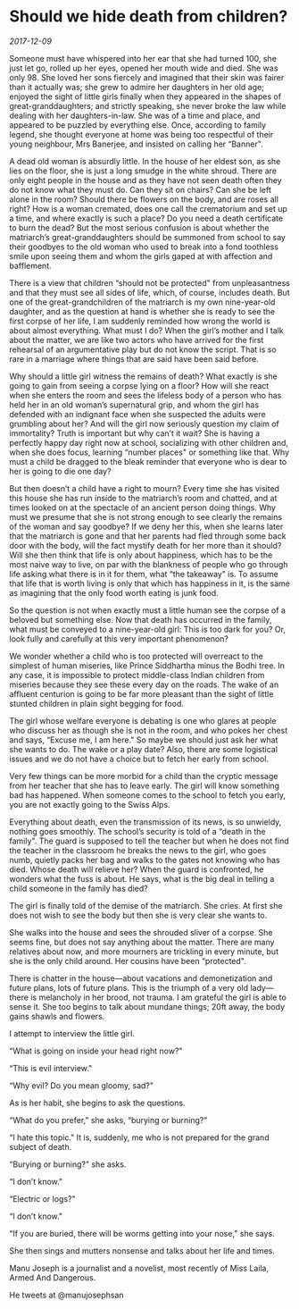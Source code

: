 # Should we hide death from children?

*2017-12-09*

Someone must have whispered into her ear that she had turned 100, she
just let go, rolled up her eyes, opened her mouth wide and died. She was
only 98. She loved her sons fiercely and imagined that their skin was
fairer than it actually was; she grew to admire her daughters in her old
age; enjoyed the sight of little girls finally when they appeared in the
shapes of great-granddaughters; and strictly speaking, she never broke
the law while dealing with her daughters-in-law. She was of a time and
place, and appeared to be puzzled by everything else. Once, according to
family legend, she thought everyone at home was being too respectful of
their young neighbour, Mrs Banerjee, and insisted on calling her
“Banner".

A dead old woman is absurdly little. In the house of her eldest son, as
she lies on the floor, she is just a long smudge in the white shroud.
There are only eight people in the house and as they have not seen death
often they do not know what they must do. Can they sit on chairs? Can
she be left alone in the room? Should there be flowers on the body, and
are roses all right? How is a woman cremated, does one call the
crematorium and set up a time, and where exactly is such a place? Do you
need a death certificate to burn the dead? But the most serious
confusion is about whether the matriarch’s great-granddaughters should
be summoned from school to say their goodbyes to the old woman who used
to break into a fond toothless smile upon seeing them and whom the girls
gaped at with affection and bafflement.

There is a view that children “should not be protected" from
unpleasantness and that they must see all sides of life, which, of
course, includes death. But one of the great-grandchildren of the
matriarch is my own nine-year-old daughter, and as the question at hand
is whether she is ready to see the first corpse of her life, I am
suddenly reminded how wrong the world is about almost everything. What
must I do? When the girl’s mother and I talk about the matter, we are
like two actors who have arrived for the first rehearsal of an
argumentative play but do not know the script. That is so rare in a
marriage where things that are said have been said before.

Why should a little girl witness the remains of death? What exactly is
she going to gain from seeing a corpse lying on a floor? How will she
react when she enters the room and sees the lifeless body of a person
who has held her in an old woman’s supernatural grip, and whom the girl
has defended with an indignant face when she suspected the adults were
grumbling about her? And will the girl now seriously question my claim
of immortality? Truth is important but why can’t it wait? She is having
a perfectly happy day right now at school, socializing with other
children and, when she does focus, learning “number places" or something
like that. Why must a child be dragged to the bleak reminder that
everyone who is dear to her is going to die one day?

But then doesn’t a child have a right to mourn? Every time she has
visited this house she has run inside to the matriarch’s room and
chatted, and at times looked on at the spectacle of an ancient person
doing things. Why must we presume that she is not strong enough to see
clearly the remains of the woman and say goodbye? If we deny her this,
when she learns later that the matriarch is gone and that her parents
had fled through some back door with the body, will the fact mystify
death for her more than it should? Will she then think that life is only
about happiness, which has to be the most naive way to live, on par with
the blankness of people who go through life asking what there is in it
for them, what “the takeaway" is. To assume that life that is worth
living is only that which has happiness in it, is the same as imagining
that the only food worth eating is junk food.

So the question is not when exactly must a little human see the corpse
of a beloved but something else. Now that death has occurred in the
family, what must be conveyed to a nine-year-old girl: This is too dark
for you? Or, look fully and carefully at this very important phenomenon?

We wonder whether a child who is too protected will overreact to the
simplest of human miseries, like Prince Siddhartha minus the Bodhi tree.
In any case, it is impossible to protect middle-class Indian children
from miseries because they see these every day on the roads. The wake of
an affluent centurion is going to be far more pleasant than the sight of
little stunted children in plain sight begging for food.

The girl whose welfare everyone is debating is one who glares at people
who discuss her as though she is not in the room, and who pokes her
chest and says, “Excuse me, I am here." So maybe we should just ask her
what she wants to do. The wake or a play date? Also, there are some
logistical issues and we do not have a choice but to fetch her early
from school.

Very few things can be more morbid for a child than the cryptic message
from her teacher that she has to leave early. The girl will know
something bad has happened. When someone comes to the school to fetch
you early, you are not exactly going to the Swiss Alps.

Everything about death, even the transmission of its news, is so
unwieldy, nothing goes smoothly. The school’s security is told of a
“death in the family". The guard is supposed to tell the teacher but
when he does not find the teacher in the classroom he breaks the news to
the girl, who goes numb, quietly packs her bag and walks to the gates
not knowing who has died. Whose death will relieve her? When the guard
is confronted, he wonders what the fuss is about. He says, what is the
big deal in telling a child someone in the family has died?

The girl is finally told of the demise of the matriarch. She cries. At
first she does not wish to see the body but then she is very clear she
wants to.

She walks into the house and sees the shrouded sliver of a corpse. She
seems fine, but does not say anything about the matter. There are many
relatives about now, and more mourners are trickling in every minute,
but she is the only child around. Her cousins have been “protected".

There is chatter in the house—about vacations and demonetization and
future plans, lots of future plans. This is the triumph of a very old
lady—there is melancholy in her brood, not trauma. I am grateful the
girl is able to sense it. She too begins to talk about mundane things;
20ft away, the body gains shawls and flowers.

I attempt to interview the little girl.

“What is going on inside your head right now?"

“This is evil interview."

“Why evil? Do you mean gloomy, sad?"

As is her habit, she begins to ask the questions.

“What do you prefer," she asks, “burying or burning?"

“I hate this topic." It is, suddenly, me who is not prepared for the
grand subject of death.

“Burying or burning?" she asks.

“I don’t know."

“Electric or logs?"

“I don’t know."

“If you are buried, there will be worms getting into your nose," she
says.

She then sings and mutters nonsense and talks about her life and times.

Manu Joseph is a journalist and a novelist, most recently of Miss Laila,
Armed And Dangerous.

He tweets at @manujosephsan
